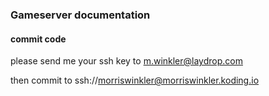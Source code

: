 ### Gameserver documentation


#### commit code

please send me your ssh key to m.winkler@laydrop.com

then commit to ssh://morriswinkler@morriswinkler.koding.io
